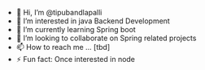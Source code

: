 - 👋 Hi, I’m @tipubandlapalli
- 👀 I’m interested in java Backend Development
- 🌱 I’m currently learning Spring boot 
- 💞️ I’m looking to collaborate on Spring related projects
- 📫 How to reach me ... [tbd]
- ⚡ Fun fact: Once interested in node

<!---
tipubandlapalli/tipubandlapalli is a ✨ special ✨ repository because its `README.md` (this file) appears on your GitHub profile.
You can click the Preview link to take a look at your changes.
--->
